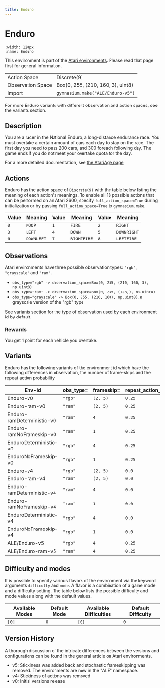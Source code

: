 ```yaml
---
title: Enduro
---
```


# Enduro

```{figure} ../../_static/videos/atari/enduro.gif
:width: 120px
:name: Enduro
```

This environment is part of the <a href='..'>Atari environments</a>. Please read that page first for general information.

|   |   |
|---|---|
| Action Space | Discrete(9) |
| Observation Space | Box(0, 255, (210, 160, 3), uint8) |
| Import | `gymnasium.make("ALE/Enduro-v5")` |

For more Enduro variants with different observation and action spaces, see the variants section.

## Description

You are a racer in the National Enduro, a long-distance endurance race. You must overtake a certain amount of cars each day to stay on the race. The first day you need to pass 200 cars, and 300 foreach following day. The game ends if you do not meet your overtake quota for the day.

For a more detailed documentation, see [the AtariAge page](https://atariage.com/manual_html_page.php?SoftwareLabelID=163)

## Actions

Enduro has the action space of `Discrete(9)` with the table below listing the meaning of each action's meanings.
To enable all 18 possible actions that can be performed on an Atari 2600, specify `full_action_space=True` during
initialization or by passing `full_action_space=True` to `gymnasium.make`.

| Value   | Meaning    | Value   | Meaning     | Value   | Meaning     |
|---------|------------|---------|-------------|---------|-------------|
| `0`     | `NOOP`     | `1`     | `FIRE`      | `2`     | `RIGHT`     |
| `3`     | `LEFT`     | `4`     | `DOWN`      | `5`     | `DOWNRIGHT` |
| `6`     | `DOWNLEFT` | `7`     | `RIGHTFIRE` | `8`     | `LEFTFIRE`  |

## Observations

Atari environments have three possible observation types: `"rgb"`, `"grayscale"` and `"ram"`.

- `obs_type="rgb" -> observation_space=Box(0, 255, (210, 160, 3), np.uint8)`
- `obs_type="ram" -> observation_space=Box(0, 255, (128,), np.uint8)`
- `obs_type="grayscale" -> Box(0, 255, (210, 160), np.uint8)`, a grayscale version of the "rgb" type

See variants section for the type of observation used by each environment id by default.

### Rewards

You get 1 point for each vehicle you overtake.

## Variants

Enduro has the following variants of the environment id which have the following differences in observation,
the number of frame-skips and the repeat action probability.

| Env-id                     | obs_type=   | frameskip=   | repeat_action_probability=   |
|----------------------------|-------------|--------------|------------------------------|
| Enduro-v0                  | `"rgb"`     | `(2, 5)`     | `0.25`                       |
| Enduro-ram-v0              | `"ram"`     | `(2, 5)`     | `0.25`                       |
| Enduro-ramDeterministic-v0 | `"ram"`     | `4`          | `0.25`                       |
| Enduro-ramNoFrameskip-v0   | `"ram"`     | `1`          | `0.25`                       |
| EnduroDeterministic-v0     | `"rgb"`     | `4`          | `0.25`                       |
| EnduroNoFrameskip-v0       | `"rgb"`     | `1`          | `0.25`                       |
| Enduro-v4                  | `"rgb"`     | `(2, 5)`     | `0.0`                        |
| Enduro-ram-v4              | `"ram"`     | `(2, 5)`     | `0.0`                        |
| Enduro-ramDeterministic-v4 | `"ram"`     | `4`          | `0.0`                        |
| Enduro-ramNoFrameskip-v4   | `"ram"`     | `1`          | `0.0`                        |
| EnduroDeterministic-v4     | `"rgb"`     | `4`          | `0.0`                        |
| EnduroNoFrameskip-v4       | `"rgb"`     | `1`          | `0.0`                        |
| ALE/Enduro-v5              | `"rgb"`     | `4`          | `0.25`                       |
| ALE/Enduro-ram-v5          | `"ram"`     | `4`          | `0.25`                       |

## Difficulty and modes

It is possible to specify various flavors of the environment via the keyword arguments `difficulty` and `mode`.
A flavor is a combination of a game mode and a difficulty setting. The table below lists the possible difficulty and mode values
along with the default values.

| Available Modes   | Default Mode   | Available Difficulties   | Default Difficulty   |
|-------------------|----------------|--------------------------|----------------------|
| `[0]`             | `0`            | `[0]`                    | `0`                  |

## Version History

A thorough discussion of the intricate differences between the versions and configurations can be found in the general article on Atari environments.

* v5: Stickiness was added back and stochastic frameskipping was removed. The environments are now in the "ALE" namespace.
* v4: Stickiness of actions was removed
* v0: Initial versions release

